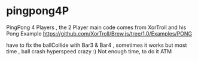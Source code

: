 # pingpong4P
PingPong 4 Players , the 2 Player main code comes from XorTroll and his Pong Example
https://github.com/XorTroll/Brew.js/tree/1.0/Examples/PONG

have to fix the ballCollide with Bar3 & Bar4 , sometimes it works but most time , ball crash hyperspeed crazy :)
Not enough time, to do it ATM

